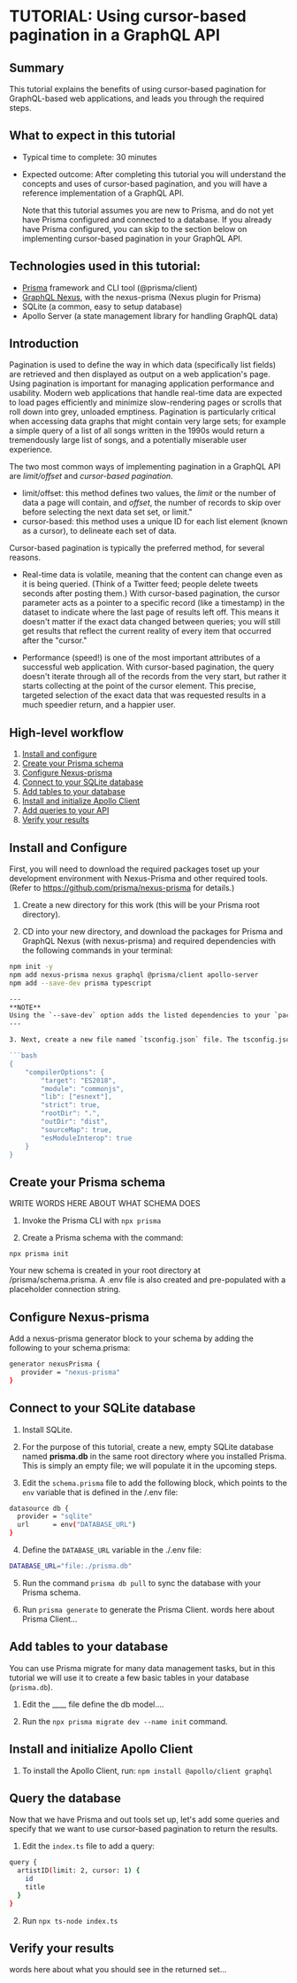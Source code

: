 # TUTORIAL: Using cursor-based pagination in a GraphQL API

## Summary
This tutorial explains the benefits of using cursor-based pagination for GraphQL-based web applications, and leads you through the required steps.

## What to expect in this tutorial
* Typical time to complete: 30 minutes
* Expected outcome: After completing this tutorial you will understand the concepts and uses of cursor-based pagination, and you will have a reference implementation of a GraphQL API.

   Note that this tutorial assumes you are new to Prisma, and do not yet have Prisma configured and connected to a database. If you already have Prisma configured, you can skip to the section below on implementing cursor-based pagination in your GraphQL API.

## Technologies used in this tutorial:
   * [Prisma](https://www.prisma.io/) framework and CLI tool (@prisma/client)
   * [GraphQL Nexus](https://github.com/prisma/nexus-prisma), with the nexus-prisma (Nexus plugin for Prisma)
   * SQLite (a common, easy to setup database)
   * Apollo Server (a state management library for handling GraphQL data)

## Introduction
Pagination is used to define the way in which data (specifically list fields) are retrieved and then displayed as output on a web application's page. Using pagination is important for managing application performance and usability. Modern web applications that handle real-time data are expected to load pages efficiently and minimize slow-rendering pages or scrolls that roll down into grey, unloaded emptiness. Pagination is particularly critical when accessing data graphs that might contain very large sets; for example a simple query of a list of all songs written in the 1990s would return a tremendously large list of songs, and a potentially miserable user experience.

The two most common ways of implementing pagination in a GraphQL API are _limit/offset_  and _cursor-based pagination_.
* limit/offset: this method defines two values, the *limit* or the number of data a page will contain, and *offset*, the number of records to skip over before selecting the next data set set, or limit."
* cursor-based: this method uses a unique ID for each list element (known as a cursor), to delineate each set of data.

Cursor-based pagination is typically the preferred method, for several reasons.

* Real-time data is volatile, meaning that the content can change even as it is being queried. (Think of a Twitter feed; people delete tweets seconds after posting them.) With cursor-based pagination, the cursor parameter acts as a pointer to a specific record (like a timestamp) in the dataset to indicate where the last page of results left off. This means it doesn't matter if the exact data changed between queries; you will still get results that reflect the current reality of every item that occurred after the "cursor."

* Performance (speed!) is  one of the most important attributes of a successful web application. With cursor-based pagination, the query doesn't iterate through all of the records from the very start, but rather it starts collecting at the point of the cursor element. This precise, targeted selection of the exact data that was requested results in a much speedier return, and a happier user.

## High-level workflow

1. [Install and configure](#install-and-configure)
2. [Create your Prisma schema](#create-your-prisma-schema)
3. [Configure Nexus-prisma](#configure-nexus-prisma)
4. [Connect to your SQLite database](#connect-to-your-sqlite-database)
5. [Add tables to your database](#add-tables-to-your-database)
5. [Install and initialize Apollo Client](install-and-initialize-apollo-client)
6. [Add queries to your API](add-queries-to-your-api)
7. [Verify your results](verify-your-results)

## Install and Configure

First, you will need to download the required packages toset up your development environment with Nexus-Prisma and other required tools.
(Refer to https://github.com/prisma/nexus-prisma for details.)

1. Create a new directory for this work (this will be your Prisma root directory).

2. CD into your new directory, and download the packages for Prisma and GraphQL Nexus (with nexus-prisma) and required dependencies with the following commands in your terminal:

```bash
npm init -y
npm add nexus-prisma nexus graphql @prisma/client apollo-server
npm add --save-dev prisma typescript

---
**NOTE**
Using the `--save-dev` option adds the listed dependencies to your `package.json` file.
---

3. Next, create a new file named `tsconfig.json` file. The tsconfig.json file specifies the project's root files and the required compiler options. Put the the following content into your `tsconfig.json` file:

```bash
{
    "compilerOptions": {
        "target": "ES2018",
        "module": "commonjs",
        "lib": ["esnext"],
        "strict": true,
        "rootDir": ".",
        "outDir": "dist",
        "sourceMap": true,
        "esModuleInterop": true
    }
}
```


## Create your Prisma schema
WRITE WORDS HERE ABOUT WHAT SCHEMA DOES

1. Invoke the Prisma CLI with
`npx prisma`

3. Create a Prisma schema with the command:  

`npx prisma init`

Your new schema is created in your root directory at /prisma/schema.prisma. A .env file is also created and pre-populated with a placeholder connection string.

## Configure Nexus-prisma

Add a nexus-prisma generator block to your schema by adding the following to your schema.prisma:

```bash
generator nexusPrisma {
   provider = "nexus-prisma"
}
```


## Connect to your SQLite database

1. Install SQLite.

2. For the purpose of this tutorial, create a new, empty SQLite database named **prisma.db** in the same root directory where you installed Prisma. This is simply an empty file; we will populate it in the upcoming steps.

3. Edit the `schema.prisma` file to add the following block, which points to the `env` variable that is defined in the /.env file:

``` bash
datasource db {
  provider = "sqlite"
  url      = env("DATABASE_URL")
}
```

4. Define the `DATABASE_URL` variable in the ./.env file:

```bash
DATABASE_URL="file:./prisma.db"
```

5. Run the command `prisma db pull` to sync the database with your Prisma schema.

6. Run `prisma generate` to generate the Prisma Client.
words here about Prisma Client...

## Add tables to your database

You can use Prisma migrate for many data management tasks, but in this tutorial we will use it to create a few basic tables in your database (`prisma.db`).

1. Edit the ____ file define the db model....

2. Run the `npx prisma migrate dev --name init` command.

## Install and initialize Apollo Client

1. To install the Apollo Client, run:
`npm install @apollo/client graphql`

## Query the database

Now that we have Prisma and out tools set up, let's add some queries and specify that we want to use cursor-based pagination to return the results.

1. Edit the `index.ts` file to add a query:

```bash
query {
  artistID(limit: 2, cursor: 1) {
    id
    title
  }
}
```

2. Run `npx ts-node index.ts`

## Verify your results

words here about what you should see in the returned set...
